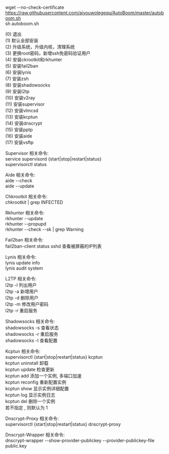 wget --no-check-certificate https://raw.githubusercontent.com/aiyouwolegequ/AutoBoom/master/autoboom.sh      
sh autoboom.sh           

(0) 退出        
(1) 默认全部安装        
(2) 升级系统，升级内核，清理系统        
(3) 更换root密码，新增ssh免密码验证用户        
(4) 安装ckrootkit和rkhunter        
(5) 安装fail2ban        
(6) 安装lynis        
(7) 安装zsh        
(8) 安装shadowsocks        
(9) 安装l2tp        
(10) 安装v2ray        
(11) 安装supervisor        
(12) 安装vlmcsd        
(13) 安装kcptun        
(14) 安装dnscrypt        
(15) 安装pptp        
(16) 安装aide        
(17) 安装vsftp       

Supervisor 相关命令:        
service supervisord {start|stop|restart|status}        
supervisorctl status        

Aide 相关命令:        
aide --check        
aide --update        

Chkrootkit 相关命令:        
chkrootkit | grep INFECTED        

Rkhunter 相关命令:        
rkhunter --update        
rkhunter --propupd        
rkhunter --check --sk | grep Warning        

Fail2ban 相关命令:        
fail2ban-client status sshd 查看被屏蔽的IP列表        

Lynis 相关命令:        
lynis update info        
lynis audit system        

L2TP 相关命令:        
l2tp -l 列出用户        
l2tp -a 新增用户        
l2tp -d 删除用户        
l2tp -m 修改用户密码      
l2tp -r 重启服务             

Shadowsocks 相关命令:          
shadowsocks -s 查看状态        
shadowsocks -r 重启服务        
shadowsocks -l 查看配置        

Kcptun 相关命令:        
supervisorctl {start|stop|restart|status} kcptun        
kcptun uninstall 卸载        
kcptun update 检查更新        
kcptun add 添加一个实例, 多端口加速        
kcptun reconfig 重新配置实例        
kcptun show 显示实例详细配置        
kcptun log 显示实例日志        
kcptun del 删除一个实例        
若不指定 , 则默认为 1        

Dnscrypt-Proxy 相关命令:        
supervisorctl {start|stop|restart|status} dnscrypt-proxy        

Dnscrypt-Wrapper 相关命令:        
dnscrypt-wrapper --show-provider-publickey --provider-publickey-file public.key        
